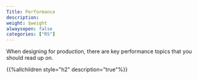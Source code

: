 ```yaml
---
Title: Performance
description:
weight: $weight
alwaysopen: false
categories: ["RS"]
---
```

When designing for production, there are key performance topics that you
should read up on.

{{%allchildren style="h2" description="true"%}}
